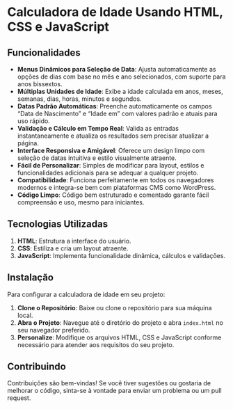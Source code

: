 # Calculadora de Idade Usando HTML, CSS e JavaScript

## Funcionalidades

- **Menus Dinâmicos para Seleção de Data**: Ajusta automaticamente as opções de dias com base no mês e ano selecionados, com suporte para anos bissextos.
- **Múltiplas Unidades de Idade**: Exibe a idade calculada em anos, meses, semanas, dias, horas, minutos e segundos.
- **Datas Padrão Automáticas**: Preenche automaticamente os campos “Data de Nascimento” e “Idade em” com valores padrão e atuais para uso rápido.
- **Validação e Cálculo em Tempo Real**: Valida as entradas instantaneamente e atualiza os resultados sem precisar atualizar a página.
- **Interface Responsiva e Amigável**: Oferece um design limpo com seleção de datas intuitiva e estilo visualmente atraente.
- **Fácil de Personalizar**: Simples de modificar para layout, estilos e funcionalidades adicionais para se adequar a qualquer projeto.
- **Compatibilidade**: Funciona perfeitamente em todos os navegadores modernos e integra-se bem com plataformas CMS como WordPress.
- **Código Limpo**: Código bem estruturado e comentado garante fácil compreensão e uso, mesmo para iniciantes.

## Tecnologias Utilizadas

1. **HTML**: Estrutura a interface do usuário.
2. **CSS**: Estiliza e cria um layout atraente.
3. **JavaScript**: Implementa funcionalidade dinâmica, cálculos e validações.

## Instalação

Para configurar a calculadora de idade em seu projeto:

1. **Clone o Repositório**: Baixe ou clone o repositório para sua máquina local.
2. **Abra o Projeto**: Navegue até o diretório do projeto e abra `index.html` no seu navegador preferido.
3. **Personalize**: Modifique os arquivos HTML, CSS e JavaScript conforme necessário para atender aos requisitos do seu projeto.

## Contribuindo

Contribuições são bem-vindas! Se você tiver sugestões ou gostaria de melhorar o código, sinta-se à vontade para enviar um problema ou um pull request.
